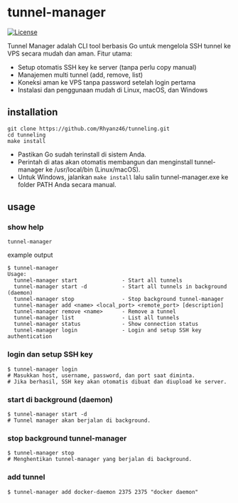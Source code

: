 # tunnel-manager
[![License](https://img.shields.io/badge/license-MIT-blue.svg)](https://opensource.org/licenses/MIT)

Tunnel Manager adalah CLI tool berbasis Go untuk mengelola SSH tunnel ke VPS secara mudah dan aman. Fitur utama:
- Setup otomatis SSH key ke server (tanpa perlu copy manual)
- Manajemen multi tunnel (add, remove, list)
- Koneksi aman ke VPS tanpa password setelah login pertama
- Instalasi dan penggunaan mudah di Linux, macOS, dan Windows

## installation

```
git clone https://github.com/Rhyanz46/tunneling.git
cd tunneling
make install
```

- Pastikan Go sudah terinstall di sistem Anda.
- Perintah di atas akan otomatis membangun dan menginstall tunnel-manager ke /usr/local/bin (Linux/macOS).
- Untuk Windows, jalankan `make install` lalu salin tunnel-manager.exe ke folder PATH Anda secara manual.

## usage
### show help
```
tunnel-manager
```
example output
```
$ tunnel-manager     
Usage:
  tunnel-manager start              - Start all tunnels
  tunnel-manager start -d           - Start all tunnels in background (daemon)
  tunnel-manager stop               - Stop background tunnel-manager
  tunnel-manager add <name> <local_port> <remote_port> [description]
  tunnel-manager remove <name>      - Remove a tunnel
  tunnel-manager list               - List all tunnels
  tunnel-manager status             - Show connection status
  tunnel-manager login              - Login and setup SSH key authentication
```

### login dan setup SSH key
```
$ tunnel-manager login
# Masukkan host, username, password, dan port saat diminta.
# Jika berhasil, SSH key akan otomatis dibuat dan diupload ke server.
```

### start di background (daemon)
```
$ tunnel-manager start -d
# Tunnel manager akan berjalan di background.
```

### stop background tunnel-manager
```
$ tunnel-manager stop
# Menghentikan tunnel-manager yang berjalan di background.
```

### add tunnel
```
$ tunnel-manager add docker-daemon 2375 2375 "docker daemon"
```
